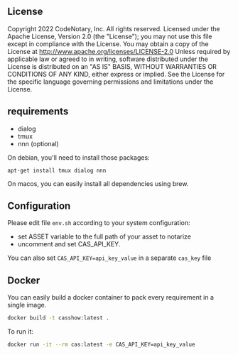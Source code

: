 ## License

Copyright 2022 CodeNotary, Inc. All rights reserved.
Licensed under the Apache License, Version 2.0 (the "License");
you may not use this file except in compliance with the License.
You may obtain a copy of the License at
	http://www.apache.org/licenses/LICENSE-2.0
Unless required by applicable law or agreed to in writing, software
distributed under the License is distributed on an "AS IS" BASIS,
WITHOUT WARRANTIES OR CONDITIONS OF ANY KIND, either express or implied.
See the License for the specific language governing permissions and
limitations under the License.


## requirements
- dialog
- tmux
- nnn (optional)

On debian, you'll need to install those packages:
```
apt-get install tmux dialog nnn
```
On macos, you can easily install all dependencies using brew.

## Configuration
Please edit file `env.sh` according to your system configuration:
- set ASSET variable to the full path of your asset to notarize
- uncomment and set CAS_API_KEY.

You can also set `CAS_API_KEY=api_key_value` in a separate `cas_key` file

## Docker

You can easily build a docker container to pack every requirement in a single image.
```sh
docker build -t casshow:latest .
```

To run it:
```sh
docker run -it --rm cas:latest -e CAS_API_KEY=api_key_value
```
